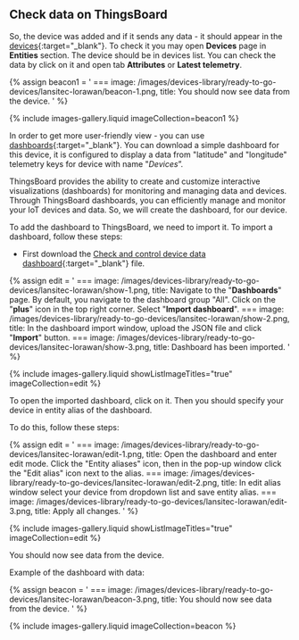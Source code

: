 ## Check data on ThingsBoard

So, the device was added and if it sends any data - it should appear in the [devices](/docs/{{docsPrefix}}user-guide/ui/devices/){:target="_blank"}.
To check it you may open **Devices** page in **Entities** section. The device should be in devices list. You can check the data by click on it and open tab **Attributes** or **Latest telemetry**.

{% assign beacon1 = '
    ===
        image: /images/devices-library/ready-to-go-devices/lansitec-lorawan/beacon-1.png,
        title: You should now see data from the device.
'
%}

{% include images-gallery.liquid imageCollection=beacon1 %}

In order to get more user-friendly view - you can use [dashboards](/docs/{{docsPrefix}}user-guide/dashboards){:target="_blank"}.
You can download a simple dashboard for this device, it is configured to display a data from "latitude" and "longitude" telemetry keys for device with name "*Devices*”.

ThingsBoard provides the ability to create and customize interactive visualizations (dashboards) for monitoring and managing data and devices.
Through ThingsBoard dashboards, you can efficiently manage and monitor your IoT devices and data. So, we will create the dashboard, for our device.

To add the dashboard to ThingsBoard, we need to import it. To import a dashboard, follow these steps:

- First download the [Check and control device data dashboard](/docs/devices-library/resources/dashboards/lansitec-lorawan/check_and_control_device_data_dashboard.json){:target="_blank"} file.

{% assign edit = '
    ===
        image: /images/devices-library/ready-to-go-devices/lansitec-lorawan/show-1.png,
        title: Navigate to the "**Dashboards**" page. By default, you navigate to the dashboard group "All". Click on the "**plus**" icon in the top right corner. Select "**Import dashboard**".
    ===
        image: /images/devices-library/ready-to-go-devices/lansitec-lorawan/show-2.png,
        title: In the dashboard import window, upload the JSON file and click "**Import**" button.
    ===
        image: /images/devices-library/ready-to-go-devices/lansitec-lorawan/show-3.png,
        title: Dashboard has been imported.
'
%}

{% include images-gallery.liquid showListImageTitles="true" imageCollection=edit %}

To open the imported dashboard, click on it. Then you should specify your device in entity alias of the dashboard.

To do this, follow these steps:

{% assign edit = '
    ===
        image: /images/devices-library/ready-to-go-devices/lansitec-lorawan/edit-1.png,
        title: Open the dashboard and enter edit mode. Click the "Entity aliases" icon, then in the pop-up window click the "Edit alias" icon next to the alias.
    ===
        image: /images/devices-library/ready-to-go-devices/lansitec-lorawan/edit-2.png,
        title: In edit alias window select your device from dropdown list and save entity alias.
    ===
        image: /images/devices-library/ready-to-go-devices/lansitec-lorawan/edit-3.png,
        title: Apply all changes.
'
%}

{% include images-gallery.liquid showListImageTitles="true" imageCollection=edit %}

You should now see data from the device.

Example of the dashboard with data:

{% assign beacon = '
    ===
        image: /images/devices-library/ready-to-go-devices/lansitec-lorawan/beacon-3.png,
        title: You should now see data from the device.
'
%}

{% include images-gallery.liquid imageCollection=beacon %}